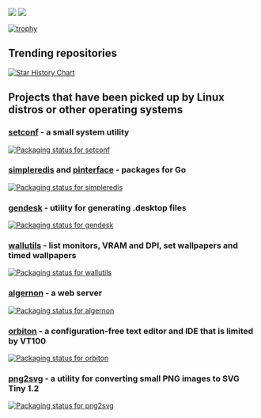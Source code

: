 ![](https://github-profile-summary-cards.vercel.app/api/cards/stats?username=xyproto&theme=nord_dark) ![](https://github-profile-summary-cards.vercel.app/api/cards/repos-per-language?username=xyproto&theme=nord_dark)

[![trophy](https://github-profile-trophy.vercel.app/?username=xyproto&theme=gruvbox&column=7&margin-w=15&margin-h=15&title=AllSuperRank,MultiLanguage,Stars,Commits,Follower,Issues,PullRequest)](https://github.com/xyproto)

## Trending repositories

[![Star History Chart](https://api.star-history.com/svg?repos=xyproto/orbiton,xyproto/wallutils,xyproto/png2svg,xyproto/algernon,xyproto/sdl2-examples,xyproto/permissions2,xyproto/setconf&type=Date)](https://star-history.com/#xyproto/orbiton&xyproto/wallutils&xyproto/png2svg&xyproto/algernon&xyproto/sdl2-examples&xyproto/permissions2&xyproto/setconf&Date)

## Projects that have been picked up by Linux distros or other operating systems

### [setconf](https://github.com/xyproto/setconf) - a small system utility

[![Packaging status for setconf](https://repology.org/badge/vertical-allrepos/setconf.svg)](https://github.com/xyproto/setconf)

### [simpleredis](https://github.com/xyproto/simpleredis) and [pinterface](https://github.com/xyproto/pinterface) - packages for Go

[![Packaging status for simpleredis](https://repology.org/badge/vertical-allrepos/go:github-xyproto-simpleredis.svg)](https://github.com/xyproto/simpleredis)

### [gendesk](https://github.com/xyproto/gendesk) - utility for generating .desktop files

[![Packaging status for gendesk](https://repology.org/badge/vertical-allrepos/gendesk.svg)](https://github.com/xyproto/gendesk)

### [wallutils](https://github.com/xyproto/wallutils) - list monitors, VRAM and DPI, set wallpapers and timed wallpapers

[![Packaging status for wallutils](https://repology.org/badge/vertical-allrepos/wallutils.svg)](https://github.com/xyproto/wallutils)

### [algernon](https://github.com/xyproto/algernon) - a web server

[![Packaging status for algernon](https://repology.org/badge/vertical-allrepos/algernon.svg)](https://github.com/xyproto/algernon)

### [orbiton](https://github.com/xyproto/orbiton) - a configuration-free text editor and IDE that is limited by VT100

[![Packaging status for orbiton](https://repology.org/badge/vertical-allrepos/orbiton.svg)](https://github.com/xyproto/orbiton)

### [png2svg](https://github.com/xyproto/png2svg) - a utility for converting small PNG images to SVG Tiny 1.2

[![Packaging status for png2svg](https://repology.org/badge/vertical-allrepos/png2svg.svg)](https://github.com/xyproto/png2svg)
